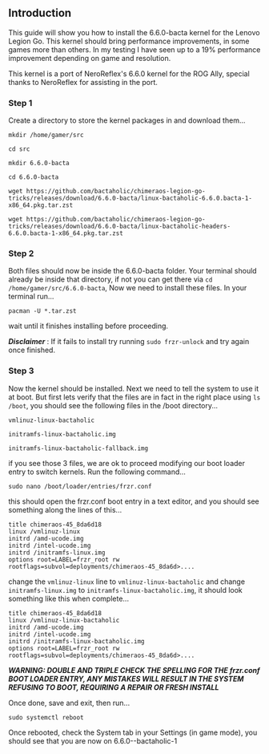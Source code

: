 ## Introduction

This guide will show you how to install the 6.6.0-bacta kernel for the Lenovo Legion Go. This kernel should bring performance improvements, in some games more than others. In my testing I have seen up to a 19% performance improvement depending on game and resolution.

This kernel is a port of NeroReflex's 6.6.0 kernel for the ROG Ally, special thanks to NeroReflex for assisting in the port.

### Step 1 

Create a directory to store the kernel packages in and download them...

```mkdir /home/gamer/src```

```cd src```

```mkdir 6.6.0-bacta```

```cd 6.6.0-bacta```

```wget https://github.com/bactaholic/chimeraos-legion-go-tricks/releases/download/6.6.0-bacta/linux-bactaholic-6.6.0.bacta-1-x86_64.pkg.tar.zst```

```wget https://github.com/bactaholic/chimeraos-legion-go-tricks/releases/download/6.6.0-bacta/linux-bactaholic-headers-6.6.0.bacta-1-x86_64.pkg.tar.zst```

### Step 2

Both files should now be inside the 6.6.0-bacta folder. Your terminal should already be inside that directory, if not you can get there via ```cd /home/gamer/src/6.6.0-bacta```, Now we need to install these files. In your terminal run...

```pacman -U *.tar.zst```

wait until it finishes installing before proceeding.

***Disclaimer*** : If it fails to install try running ```sudo frzr-unlock``` and try again once finished.

### Step 3

Now the kernel should be installed. Next we need to tell the system to use it at boot. But first lets verify that the files are in fact in the right place using ```ls /boot```, you should see the following files in the /boot directory...

```vmlinuz-linux-bactaholic```

```initramfs-linux-bactaholic.img```

```initramfs-linux-bactaholic-fallback.img```

if you see those 3 files, we are ok to proceed modifying our boot loader entry to switch kernels. Run the following command...

```sudo nano /boot/loader/entries/frzr.conf```

this should open the frzr.conf boot entry in a text editor, and you should see something along the lines of this...

```
title chimeraos-45_8da6d18
linux /vmlinuz-linux
initrd /amd-ucode.img
initrd /intel-ucode.img
initrd /initramfs-linux.img
options root=LABEL=frzr_root rw rootflags=subvol=deployments/chimeraos-45_8da6d>....
```

change the ```vmlinuz-linux``` line to ```vmlinuz-linux-bactaholic``` and change ```initramfs-linux.img``` to ```initramfs-linux-bactaholic.img```, it should look something like this when complete...

```
title chimeraos-45_8da6d18
linux /vmlinuz-linux-bactaholic
initrd /amd-ucode.img
initrd /intel-ucode.img
initrd /initramfs-linux-bactaholic.img
options root=LABEL=frzr_root rw rootflags=subvol=deployments/chimeraos-45_8da6d>....
```

***WARNING: DOUBLE AND TRIPLE CHECK THE SPELLING FOR THE frzr.conf BOOT LOADER ENTRY, ANY MISTAKES WILL RESULT IN THE SYSTEM REFUSING TO BOOT, REQUIRING A REPAIR OR FRESH INSTALL***

Once done, save and exit, then run...

```sudo systemctl reboot```

Once rebooted, check the System tab in your Settings (in game mode), you should see that you are now on 6.6.0--bactaholic-1